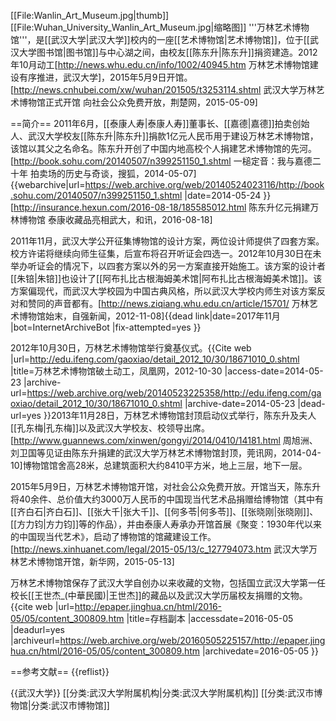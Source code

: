 [[File:Wanlin_Art_Museum.jpg|thumb]]
[[File:Wuhan_University_Wanlin_Art_Museum.jpg|缩略图]]
'''万林艺术博物馆'''，是[[武汉大学|武汉大学]]校内的一座[[艺术博物馆|艺术博物馆]]，位于[[武汉大学图书馆|图书馆]]与中心湖之间，由校友[[陈东升|陈东升]]捐资建造。2012年10月动工<ref name="whunews">[http://news.whu.edu.cn/info/1002/40945.htm 万林艺术博物馆建设有序推进，武汉大学]</ref>，2015年5月9日开馆。<ref name="open" >[http://news.cnhubei.com/xw/wuhan/201505/t3253114.shtml 武汉大学万林艺术博物馆正式开馆 向社会公众免费开放，荆楚网，2015-05-09]</ref>

==简介==
2011年6月，[[泰康人寿|泰康人寿]]董事长、[[嘉德|嘉德]]拍卖创始人、武汉大学校友[[陈东升|陈东升]]捐款1亿元人民币用于建设万林艺术博物馆，该馆以其父之名命名。陈东升开创了中国内地高校个人捐建艺术博物馆的先河。<ref>[http://book.sohu.com/20140507/n399251150_1.shtml 一槌定音：我与嘉德二十年 拍卖场的历史与奇谈，搜狐，2014-05-07] {{webarchive|url=https://web.archive.org/web/20140524023116/http://book.sohu.com/20140507/n399251150_1.shtml |date=2014-05-24 }}</ref><ref name=hx>[http://insurance.hexun.com/2016-08-18/185585012.html 陈东升亿元捐建万林博物馆 泰康收藏品亮相武大，和讯，2016-08-18]</ref>

2011年11月，武汉大学公开征集博物馆的设计方案，两位设计师提供了四套方案。校方许诺将继续向师生征集，后宣布将召开听证会四选一。2012年10月30日在未举办听证会的情况下，以四套方案以外的另一方案直接开始施工。该方案的设计者[[朱锫|朱锫]]也设计了[[阿布扎比古根海姆美术馆|阿布扎比古根海姆美术馆]]。该方案偏现代，而武汉大学校园为中国古典风格，所以武汉大学校内师生对该方案反对和赞同的声音都有。<ref name="ziqiang">[http://news.ziqiang.whu.edu.cn/article/15701/ 万林艺术博物馆始末，自强新闻，2012-11-08]{{dead link|date=2017年11月 |bot=InternetArchiveBot |fix-attempted=yes }}</ref>

2012年10月30日，万林艺术博物馆举行奠基仪式。<ref>{{Cite web |url=http://edu.ifeng.com/gaoxiao/detail_2012_10/30/18671010_0.shtml |title=万林艺术博物馆破土动工，凤凰网，2012-10-30 |access-date=2014-05-23 |archive-url=https://web.archive.org/web/20140523225358/http://edu.ifeng.com/gaoxiao/detail_2012_10/30/18671010_0.shtml |archive-date=2014-05-23 |dead-url=yes }}</ref>2013年11月28日，万林艺术博物馆封顶启动仪式举行，陈东升及夫人[[孔东梅|孔东梅]]以及武汉大学校友、校领导出席。<ref>[http://www.guannews.com/xinwen/gongyi/2014/0410/14181.html 周旭洲、刘卫国等见证由陈东升捐建的武汉大学万林艺术博物馆封顶，莞讯网，2014-04-10]</ref>博物馆馆舍高28米，总建筑面积大约8410平方米，地上三层，地下一层。<ref name=xhw/>

2015年5月9日，万林艺术博物馆开馆，对社会公众免费开放。<ref name="open" />开馆当天，陈东升将40余件、总价值大约3000万人民币的中国现当代艺术品捐赠给博物馆（其中有[[齐白石|齐白石]]、[[张大千|张大千]]、[[何多苓|何多苓]]、[[张晓刚|张晓刚]]、[[方力钧|方力钧]]等的作品），并由泰康人寿承办开馆首展《聚变：1930年代以来的中国现当代艺术》，启动了博物馆的馆藏建设工作。<ref name=hx/><ref name=xhw>[http://news.xinhuanet.com/legal/2015-05/13/c_127794073.htm 武汉大学万林艺术博物馆开馆，新华网，2015-05-13]</ref>

万林艺术博物馆保存了武汉大学自创办以来收藏的文物，包括国立武汉大学第一任校长[[王世杰_(中華民國)|王世杰]]的藏品以及武汉大学历届校友捐赠的文物。<ref>{{cite web |url=http://epaper.jinghua.cn/html/2016-05/05/content_300809.htm |title=存档副本 |accessdate=2016-05-05 |deadurl=yes |archiveurl=https://web.archive.org/web/20160505225157/http://epaper.jinghua.cn/html/2016-05/05/content_300809.htm |archivedate=2016-05-05 }}</ref>

==参考文献==
{{reflist}}

{{武汉大学}}
[[分类:武汉大学附属机构|分类:武汉大学附属机构]]
[[分类:武汉市博物馆|分类:武汉市博物馆]]